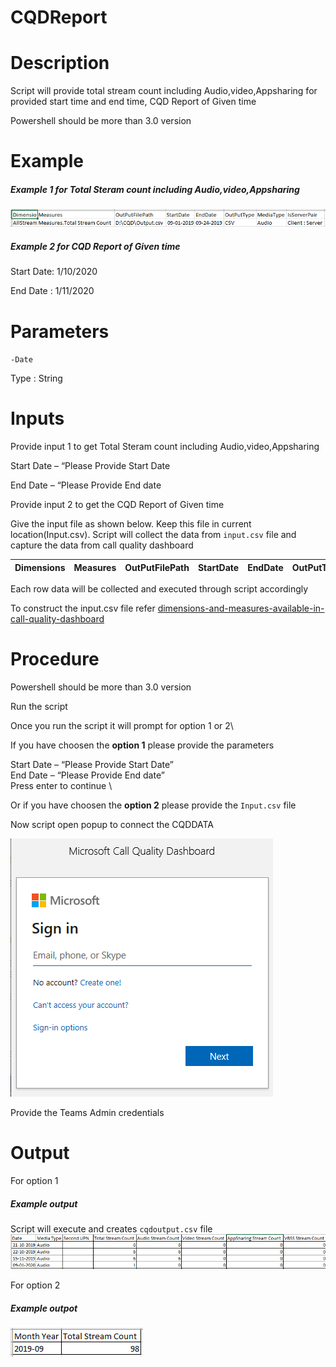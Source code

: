 # CQDReport

# Description

Script will provide total stream count including Audio,video,Appsharing for provided start time and end time, CQD Report of Given time

Powershell should be more than 3.0 version

# Example

##### Example 1 for Total Steram count including Audio,video,Appsharing

![Example](https://github.com/Geetha63/MS-Teams-Scripts/blob/master/Images/CQD-Example.png)

##### Example 2 for CQD Report of Given time

Start Date: 1/10/2020

End Date : 1/11/2020

 # Parameters
 
 `-Date`
 
 Type : String 
 
 # Inputs
 
  Provide input 1 to get Total Steram count including Audio,video,Appsharing
  
   Start Date – “Please Provide Start Date
   
   End Date – “Please Provide End date
  
  Provide input 2 to get the CQD Report of Given time
  
  Give the input file as shown below. Keep this file in current location(Input.csv). Script will collect the data from `input.csv` file and capture the data from call quality     dashboard

 |Dimensions  |	Measures| OutPutFilePath |	StartDate| EndDate | OutPutType	| MediaType	| IsServerPair |
 |------------|---------|----------------|-----------|---------|------------|-----------|--------------|

 Each row data will be collected and executed through script accordingly
  
 To construct the input.csv file refer [dimensions-and-measures-available-in-call-quality-dashboard](https://docs.microsoft.com/en-us/microsoftteams/dimensions-and-measures-available-in-call-quality-dashboard)
 
 # Procedure
 
Powershell should be more than 3.0 version

Run the script

Once you run the script it will prompt for option 1 or 2\

If you have choosen the **option 1** please provide the parameters 

Start Date – “Please Provide Start Date” \
End Date – “Please Provide End date” \
Press enter to continue \

Or if you have choosen the **option 2** please provide the `Input.csv` file 

Now script open popup to connect the CQDDATA 

![Signin](https://github.com/Geetha63/MS-Teams-Scripts/blob/master/Images/CQD-Signin.png)

Provide the Teams Admin credentials

# Output

For option 1 

##### Example output

Script will execute and creates `cqdoutput.csv` file
![SampleOutput](https://github.com/Geetha63/MS-Teams-Scripts/blob/master/Images/CQD-SampleOutput.png)

For option 2

##### Example outpot

![Output](https://github.com/Geetha63/MS-Teams-Scripts/blob/master/Images/CQD-output.png)


